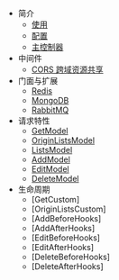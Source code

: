 * 简介
    * [使用](/)
    * [配置](config)
    * [主控制器](base)
* 中间件
    * [CORS 跨域资源共享](middleware/cors)
* 门面与扩展
    * [Redis](facade/redis)
    * [MongoDB](facade/mongodb)
    * [RabbitMQ](facade/rabbitmq)
* 请求特性
    * [GetModel](sql/get)
    * [OriginListsModel](sql/originLists)
    * [ListsModel](sql/lists)
    * [AddModel](sql/add)
    * [EditModel](sql/edit)
    * [DeleteModel](sql/delete)
* 生命周期
    * [GetCustom]
    * [OriginListsCustom]
    * [AddBeforeHooks]
    * [AddAfterHooks]
    * [EditBeforeHooks]
    * [EditAfterHooks]
    * [DeleteBeforeHooks]
    * [DeleteAfterHooks]